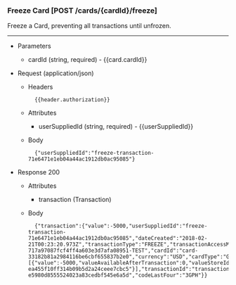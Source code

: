 ### Freeze Card [POST /cards/{cardId}/freeze]
Freeze a Card, preventing all transactions until unfrozen. 

---
+ Parameters
    + cardId (string, required) - {{card.cardId}}

+ Request (application/json)
    + Headers
    
            {{header.authorization}}

    + Attributes
        + userSuppliedId (string, required) - {{userSuppliedId}}
    + Body 
    
            {"userSuppliedId":"freeze-transaction-71e6471e1eb04a44ac1912db0ac95085"}
    
+ Response 200
    + Attributes
        + transaction (Transaction)

    + Body

            {"transaction":{"value":-5000,"userSuppliedId":"freeze-transaction-71e6471e1eb04a44ac1912db0ac95085","dateCreated":"2018-02-21T00:23:20.973Z","transactionType":"FREEZE","transactionAccessMethod":"CARDID","valueAvailableAfterTransaction":0,"giftbitUserId":"user-717a97087fcf4ff4a603e3d7afa08951-TEST","cardId":"card-33182b81a2984116be6cbf655837b2e0","currency":"USD","cardType":"GIFT_CARD","transactionBreakdown":[{"value":-5000,"valueAvailableAfterTransaction":0,"valueStoreId":"value-ea455f10ff314b09b5d2a24ceee7cbc5"}],"transactionId":"transaction-e5980d8555524023a83cedbf545e6a5d","codeLastFour":"3GPH"}}  

